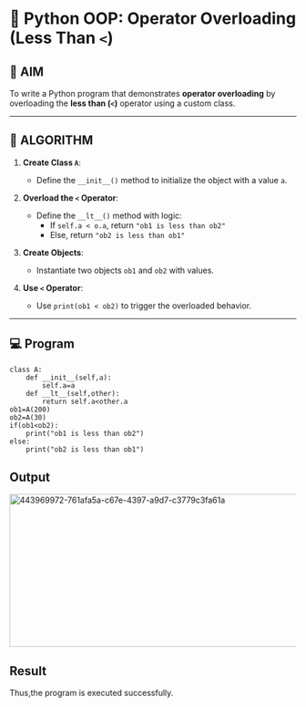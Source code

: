# 🐍 Python OOP: Operator Overloading (Less Than `<`)

## 🎯 AIM

To write a Python program that demonstrates **operator overloading** by overloading the **less than (`<`)** operator using a custom class.

---

## 🧠 ALGORITHM

1. **Create Class `A`**:
   - Define the `__init__()` method to initialize the object with a value `a`.

2. **Overload the `<` Operator**:
   - Define the `__lt__()` method with logic:
     - If `self.a < o.a`, return `"ob1 is less than ob2"`
     - Else, return `"ob2 is less than ob1"`

3. **Create Objects**:
   - Instantiate two objects `ob1` and `ob2` with values.

4. **Use `<` Operator**:
   - Use `print(ob1 < ob2)` to trigger the overloaded behavior.

---

## 💻 Program
```
class A:
    def __init__(self,a):
        self.a=a
    def __lt__(self,other):
        return self.a<other.a
ob1=A(200)
ob2=A(30)
if(ob1<ob2):
    print("ob1 is less than ob2")
else:
    print("ob2 is less than ob1")
```
## Output
<img width="1177" height="268" alt="443969972-761afa5a-c67e-4397-a9d7-c3779c3fa61a" src="https://github.com/user-attachments/assets/72bd2fcd-66f6-44fd-b85c-ffe7ec20336e" />

## Result
Thus,the program is executed successfully.
